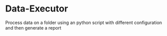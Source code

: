 # Data-Executor
Process data on a folder using an python script with different configuration and then generate a report
